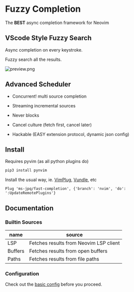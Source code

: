 # Fuzzy Completion

The **BEST** async completion framework for Neovim

## VScode Style Fuzzy Search

Async completion on every keystroke.

Fuzzy search all the results.

![preview.png](https://raw.githubusercontent.com/ms-jpq/fast-comp/nvim/preview/screenshot.png)

## Advanced Scheduler

- Concurrent! multi source completion

- Streaming incremental sources

- Never blocks

- Cancel culture (fetch first, cancel later)

- Hackable (EASY extension protocol, dynamic json config)

## Install

Requires pyvim (as all python plugins do)

```sh
pip3 install pynvim
```

Install the usual way, ie. [VimPlug](https://github.com/junegunn/vim-plug), [Vundle](https://github.com/VundleVim/Vundle.vim), etc

```VimL
Plug 'ms-jpq/fast-completion', {'branch': 'nvim', 'do': ':UpdateRemotePlugins'}
```

## Documentation

### Builtin Sources

| name    | source                                 |
| ------- | -------------------------------------- |
| LSP     | Fetches results from Neovim LSP client |
| Buffers | Fetches results from open buffers      |
| Paths   | Fetches results from file paths        |

### Configuration

Check out the [basic config](https://github.com/ms-jpq/fast-comp/blob/nvim/config/config.json) before you proceed.

